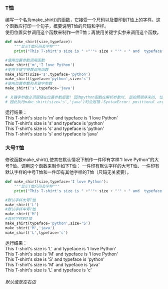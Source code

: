 ### T恤
  编写一个名为make_shirt()的函数，它接受一个尺码以及要印到T恤上的字样。这个函数应打印一个句子，概要说明T恤的尺码和字样。  
  使用位置实参调用这个函数来制作一件T恤；再使用关键字实参来调用这个函数。
``` python
def make_shirt(size,typeface):
    """显示T恤尺码及字样"""
    print("This T-shirt's size is " +"'"+ size + "'" + " and  typeface is " + "'" +  typeface + "'")

#使用位置参数调用函数
make_shirt('m','I love Python')
#使用关键字参数调用函数
make_shirt(size='s',typeface='python')
make_shirt(typeface='python',size='s')
#使用位置参数和关键字参数
make_shirt('s',typeface='java')

# 关键字参数必须跟随在位置参数后面! 因为python函数在解析参数时, 是按照顺序来的, 位置参数是必须先满足, 才能考虑其他可变参数.
# 因此执行make_shirt(size='s','java')时会报错：SyntaxError: positional argument follows keyword argument
```
运行结果：  
This T-shirt's size is 'm' and  typeface is 'I love Python'  
This T-shirt's size is 's' and  typeface is 'python'  
This T-shirt's size is 's' and  typeface is 'python'  
This T-shirt's size is 's' and  typeface is 'java'

### 大号T恤
  修改函数make_shirt(),使其在默认情况下制作一件印有字样“I love Python”的大号T恤。调用这个函数来制作如下T恤： 一件印有默认字样的大号T恤、一件印有默认字样的中号T恤和一件印有其他字样的T恤（尺码无关紧要）。
``` python
def make_shirt(size,typeface='I love Python'):
    """显示T恤尺码及字样"""
    print("This T-shirt's size is " +"'"+ size + "'" + " and  typeface is " + "'" +  typeface + "'")

#默认字样大号T恤
make_shirt('L')
#默认字样中号T恤
make_shirt('M')
#其他字样的T恤
make_shirt(typeface='python',size='S')
make_shirt('M','java')
make_shirt('L',typeface='c')
```
运行结果：   
This T-shirt's size is 'L' and  typeface is 'I love Python'  
This T-shirt's size is 'M' and  typeface is 'I love Python'  
This T-shirt's size is 'S' and  typeface is 'python'  
This T-shirt's size is 'M' and  typeface is 'java'  
This T-shirt's size is 'L' and  typeface is 'c'  

######  默认值放在右边
